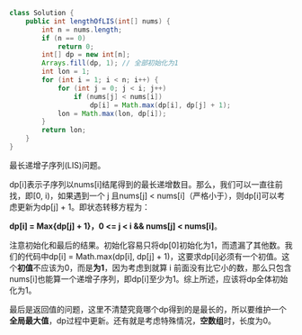 ``` java
class Solution {
    public int lengthOfLIS(int[] nums) {
        int n = nums.length;
        if (n == 0)
            return 0;
        int[] dp = new int[n];
        Arrays.fill(dp, 1);	// 全部初始化为1
        int lon = 1;
        for (int i = 1; i < n; i++) {
            for (int j = 0; j < i; j++)
                if (nums[j] < nums[i])
                    dp[i] = Math.max(dp[i], dp[j] + 1);
            lon = Math.max(lon, dp[i]);
        }
        return lon;
    }
}
```

最长递增子序列(LIS)问题。

dp[i]表示子序列以nums[i]结尾得到的最长递增数目。那么，我们可以一直往前找，即[0, i)，如果遇到一个 j 且nums[j] < nums[i]（严格小于），则dp[i]可以考虑更新为dp[j] + 1。即状态转移方程为：

**dp[i] = Max{dp[j] + 1}，0 <= j < i && nums[j] < nums[i]**。

注意初始化和最后的结果。初始化容易只将dp[0]初始化为1，而遗漏了其他数。我们的代码中dp[i] = Math.max(dp[i], dp[j] + 1)，这要求dp[i]必须有一个初值。这个**初值**不应该为0，而是**为1**，因为考虑到就算 i 前面没有比它小的数，那么只包含nums[i]也能算一个递增子序列，即dp[i]至少为1。综上所述，应该将dp全体初始化为1。

最后是返回值的问题，这里不清楚究竟哪个dp得到的是最长的，所以要维护一个**全局最大值**，dp过程中更新。还有就是考虑特殊情况，**空数组**时，长度为0。


